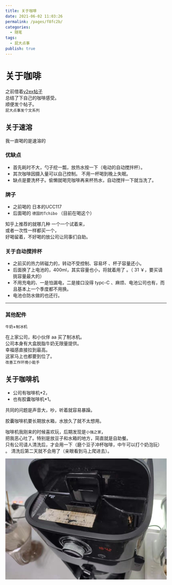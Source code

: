 ```yaml
---
title: 关于咖啡
date: 2021-06-02 11:03:26
permalink: /pages/f8fc2b/
categories: 
  - 随笔
tags: 
  - 屁大点事
publish: true
---
```

# 关于咖啡

之前借着[v2ex帖子](https://www.v2ex.com/t/779002?p=1)  
总结了下自己的咖啡感受。  
顺便发个帖子。  
`屁大点事发个文系列`

## 关于速溶

我一直喝的是速溶的

### 优缺点

- 首先耗时不大，勺子挖一瓢，放热水按一下（电动的自动搅拌杯）。
- 其次咖啡因摄入量可以自己控制。 不用一杯喝到晚上失眠。
- 缺点是要洗杯子。偷懒就喝完咖啡再来杯热水，自动搅拌一下就当洗了。

### 牌子

- 之前喝的 日本的UCC117
- 后面喝的 `德国的Tchibo` （目前在喝这个）

知乎上推荐的就哪几种 一个一个试着来，  
或者一次性一样都买一个，  
好喝留着，不好喝的放公司让同事们自助。  

### 关于自动搅拌杯

- 之前买的热力转磁力的，转动不受控制、容易坏 、杯子容量还小。
- 后面换了上电池的，400ml，其实容量也小，将就着用了 。（ 31 ￥，要买请挑容量最大的）
- 不用充电的、一是怕漏电，二是接口没得 typc-C 、麻烦、电池公司也有，而且基本上一个季度都不用换。
- 电池仓防水做的也还行。

---

### 其他配件

`牛奶`+`制冰机`

在上家公司，和小伙伴 aa 买了制冰机。  
公司本身有大盒脱脂牛奶无限量提供。  
幸福感直接拉到最高。  
这家马上也都要到位了。  
`改善工作环境小能手`

## 关于咖啡机

- 公司有咖啡机*2，
- 也有胶囊咖啡机*1。

共同的问题是声音大，吵，听着就容易暴躁。

胶囊咖啡机要长期放水箱，水放久了就不太想用。

咖啡机我刚来的时候喜欢玩，后期发现是`小强之家`，  
把我恶心吐了。特别是放豆子和水箱的地方，简直就是自助餐。  
只有公司请人清洗后，才会用一下（磨个豆子冲杯咖啡，中午可以打个奶泡玩）  。
清洗后第二天就不会用了（亲眼看到马上爬进去）。  

![小强之家](../images/2021-06-02-11-05-49.png)
